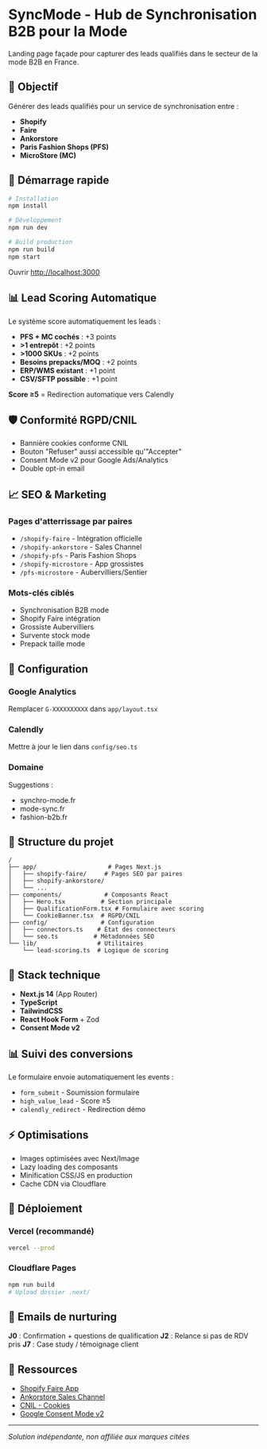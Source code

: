 # SyncMode - Hub de Synchronisation B2B pour la Mode

Landing page façade pour capturer des leads qualifiés dans le secteur de la mode B2B en France.

## 🎯 Objectif

Générer des leads qualifiés pour un service de synchronisation entre :
- **Shopify**
- **Faire** 
- **Ankorstore**
- **Paris Fashion Shops (PFS)**
- **MicroStore (MC)**

## 🚀 Démarrage rapide

```bash
# Installation
npm install

# Développement
npm run dev

# Build production
npm run build
npm start
```

Ouvrir [http://localhost:3000](http://localhost:3000)

## 📊 Lead Scoring Automatique

Le système score automatiquement les leads :
- **PFS + MC cochés** : +3 points
- **>1 entrepôt** : +2 points  
- **>1000 SKUs** : +2 points
- **Besoins prepacks/MOQ** : +2 points
- **ERP/WMS existant** : +1 point
- **CSV/SFTP possible** : +1 point

**Score ≥5** = Redirection automatique vers Calendly

## 🛡️ Conformité RGPD/CNIL

- Bannière cookies conforme CNIL
- Bouton "Refuser" aussi accessible qu'"Accepter"
- Consent Mode v2 pour Google Ads/Analytics
- Double opt-in email

## 📈 SEO & Marketing

### Pages d'atterrissage par paires
- `/shopify-faire` - Intégration officielle
- `/shopify-ankorstore` - Sales Channel  
- `/shopify-pfs` - Paris Fashion Shops
- `/shopify-microstore` - App grossistes
- `/pfs-microstore` - Aubervilliers/Sentier

### Mots-clés ciblés
- Synchronisation B2B mode
- Shopify Faire intégration
- Grossiste Aubervilliers
- Survente stock mode
- Prepack taille mode

## 🔧 Configuration

### Google Analytics
Remplacer `G-XXXXXXXXXX` dans `app/layout.tsx`

### Calendly
Mettre à jour le lien dans `config/seo.ts`

### Domaine
Suggestions :
- synchro-mode.fr
- mode-sync.fr
- fashion-b2b.fr

## 📝 Structure du projet

```
/
├── app/                    # Pages Next.js
│   ├── shopify-faire/     # Pages SEO par paires
│   ├── shopify-ankorstore/
│   └── ...
├── components/            # Composants React
│   ├── Hero.tsx          # Section principale
│   ├── QualificationForm.tsx # Formulaire avec scoring
│   └── CookieBanner.tsx  # RGPD/CNIL
├── config/               # Configuration
│   ├── connectors.ts    # État des connecteurs
│   └── seo.ts          # Métadonnées SEO
└── lib/                 # Utilitaires
    └── lead-scoring.ts  # Logique de scoring
```

## 🎨 Stack technique

- **Next.js 14** (App Router)
- **TypeScript**
- **TailwindCSS**
- **React Hook Form** + Zod
- **Consent Mode v2**

## 📊 Suivi des conversions

Le formulaire envoie automatiquement les events :
- `form_submit` - Soumission formulaire
- `high_value_lead` - Score ≥5
- `calendly_redirect` - Redirection démo

## ⚡ Optimisations

- Images optimisées avec Next/Image
- Lazy loading des composants
- Minification CSS/JS en production
- Cache CDN via Cloudflare

## 🚦 Déploiement

### Vercel (recommandé)
```bash
vercel --prod
```

### Cloudflare Pages
```bash
npm run build
# Upload dossier .next/
```

## 📧 Emails de nurturing

**J0** : Confirmation + questions de qualification
**J2** : Relance si pas de RDV pris
**J7** : Case study / témoignage client

## 🔗 Ressources

- [Shopify Faire App](https://apps.shopify.com/faire-sell-wholesale)
- [Ankorstore Sales Channel](https://support.ankorstore.com)
- [CNIL - Cookies](https://www.cnil.fr)
- [Google Consent Mode v2](https://support.google.com/tagmanager/answer/13695607)

---

*Solution indépendante, non affiliée aux marques citées*
